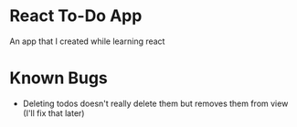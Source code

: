 # React To-Do App
An app that I created while learning react

# Known Bugs
- Deleting todos doesn't really delete them but removes them from view (I'll fix that later)
